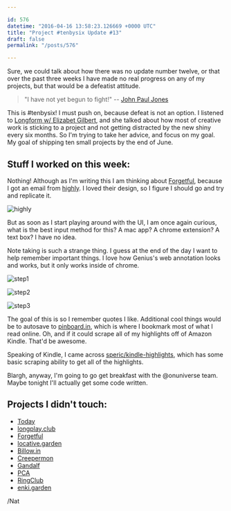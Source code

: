 ```yaml
---

id: 576
datetime: "2016-04-16 13:58:23.126669 +0000 UTC"
title: "Project #tenbysix Update #13"
draft: false
permalink: "/posts/576"

---
```


Sure, we could talk about how there was no update number twelve, or that over the past three weeks I have made no real progress on any of my projects, but that would be a defeatist attitude.

 > "I have not yet begun to fight!" -- [John Paul Jones](https://en.wikipedia.org/wiki/John_Paul_Jones)

This is #tenbysix! I must push on, because defeat is not an option. I listened to [Longform w/ Elizabet Gilbert](https://longform.org/posts/longform-podcast-187-elizabeth-gilbert), and she talked about how most of creative work is sticking to a project and not getting distracted by the new shiny every six months. So I'm trying to take her advice, and focus on my goal. My goal of shipping ten small projects by the end of June.

## Stuff I worked on this week:

Nothing! Although as I'm writing this I am thinking about [Forgetful](https://github.com/icco/forgetful), because I got an email from [highly](https://www.highly.co). I loved their design, so I figure I should go and try and replicate it.

![highly](https://s3.amazonaws.com/f.cl.ly/items/131r3c0X0g3O2l3q393i/IMG_0005.PNG)

But as soon as I start playing around with the UI, I am once again curious, what is the best input method for this? A mac app? A chrome extension? A text box? I have no idea.

Note taking is such a strange thing. I guess at the end of the day I want to help remember important things. I love how Genius's web annotation looks and works, but it only works inside of chrome.

![step1](https://s3.amazonaws.com/f.cl.ly/items/213c2X0P0M3N143h3j2m/Screen%!S(MISSING)hot%!-(MISSING)04-16%!a(MISSING)t%!.(MISSING)31%!p(MISSING)ng)

![step2](https://s3.amazonaws.com/f.cl.ly/items/1m0v0D1W0L1W0m3P2S23/Screen%!S(MISSING)hot%!-(MISSING)04-16%!a(MISSING)t%!.(MISSING)38%!p(MISSING)ng)

![step3](https://s3.amazonaws.com/f.cl.ly/items/3e14182N3K2v2A2g3L2n/Screen%!S(MISSING)hot%!-(MISSING)04-16%!a(MISSING)t%!.(MISSING)07%!p(MISSING)ng)

The goal of this is so I remember quotes I like. Additional cool things would be to autosave to [pinboard.in](https://pinboard.in/u:icco), which is where I bookmark most of what I read online. Oh, and if it could scrape all of my highlights off of Amazon Kindle. That'd be awesome.

Speaking of Kindle, I came across [speric/kindle-highlights](https://github.com/speric/kindle-highlights), which has some basic scraping ability to get all of the highlights.

Blargh, anyway, I'm going to go get breakfast with the @onuniverse team. Maybe tonight I'll actually get some code written.

## Projects I didn't touch:

 - [Today](https://github.com/icco/today)
 - [longplay.club](https://github.com/icco/longplay.club)
 - [Forgetful](https://github.com/icco/forgetful)
 - [locative.garden](https://github.com/icco/locative.garden)
 - [Billow.in](https://github.com/icco/billowin)
 - [Creepermon](https://github.com/icco/creepermon)
 - [Gandalf](https://github.com/icco/gandalf)
 - [PCA](https://github.com/icco/pca)
 - [RingClub](https://github.com/icco/ringclub)
 - [enki.garden](https://github.com/icco/enki.garden)

/Nat

